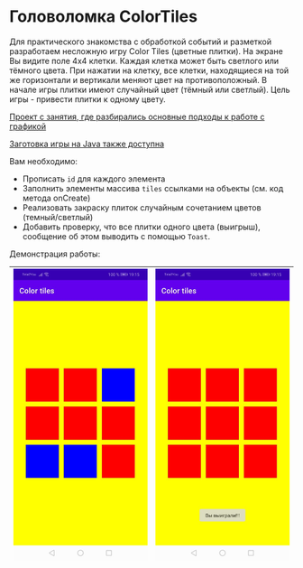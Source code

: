 # Головоломка ColorTiles

Для практического знакомства с обработкой событий и разметкой разработаем несложную игру Color Tiles (цветные плитки). На экране Вы видите поле 4x4 клетки. Каждая клетка может быть светлого или тёмного цвета. При нажатии на клетку, все клетки, находящиеся на той же горизонтали и вертикали меняют цвет на противоположный. В начале игры плитки имеют случайный цвет (тёмный или светлый). Цель игры - привести плитки к одному цвету.

[Проект с занятия, где разбирались основные подходы к работе с графикой](https://github.com/ipetrushin/TestCanvas)

[Заготовка игры на Java также доступна](https://github.com/ipetrushin/ColorTiles)

Вам необходимо:

* Прописать `id` для каждого элемента
* Заполнить элементы массива `tiles` ссылками на объекты (см. код метода onCreate)
* Реализовать закраску плиток случайным сочетанием цветов (темный/светлый)
* Добавить проверку, что все плитки одного цвета (выигрыш), сообщение об этом выводить с помощью `Toast`.

Демонстрация работы:

| ![demo_1](/raw/demo_1.jpeg) | ![demo_2](/raw/demo_2.jpeg) |
| --------------------------- | --------------------------- |

